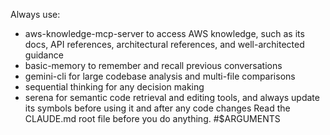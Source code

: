 Always use:
- aws-knowledge-mcp-server to access AWS knowledge, such as its docs, API references, architectural references, and well-architected guidance
- basic-memory to remember and recall previous conversations
- gemini-cli for large codebase analysis and multi-file comparisons
- sequential thinking for any decision making
- serena for semantic code retrieval and editing tools, and always update its symbols before using it and after any code changes
Read the CLAUDE.md root file before you do anything.
#$ARGUMENTS
